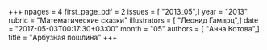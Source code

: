 +++
npages = 4
first_page_pdf = 2
issues = [ "2013_05",]
year = "2013"
rubric = "Математические сказки"
illustrators = [ "Леонид Гамарц",]
date = "2017-05-03T00:17:30+03:00"
month = "05"
authors = [ "Анна Котова",]
title = "Арбузная пошлина"
+++

